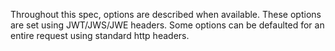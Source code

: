 Throughout this spec, options are described when available. These options are set using JWT/JWS/JWE headers. Some options can be defaulted for an entire request using standard http headers.